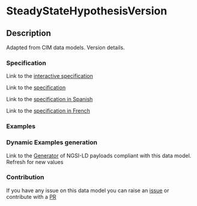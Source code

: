 # SteadyStateHypothesisVersion

## Description 

Adapted from CIM data models. Version details.
### Specification

Link to the [interactive specification](https://swagger.lab.fiware.org/?url=https://smart-data-models.github.io/dataModel.EnergyCIM/SteadyStateHypothesisVersion/swagger.yaml)

Link to the [specification](https://smart-data-models.github.io/dataModel.EnergyCIM/SteadyStateHypothesisVersion/doc/spec.md)

Link to the [specification in Spanish](https://smart-data-models.github.io/dataModel.EnergyCIM/SteadyStateHypothesisVersion/doc/spec_ES.md)

Link to the [specification in French](https://smart-data-models.github.io/dataModel.EnergyCIM/SteadyStateHypothesisVersion/doc/spec_FR.md)
### Examples
### Dynamic Examples generation

Link to the [Generator](https://smartdatamodels.org/extra/ngsi-ld_generator_v0.91.php?schemaUrl=https://raw.githubusercontent.com/smart-data-models/dataModel.EnergyCIM/master/SteadyStateHypothesisVersion/schema.json&email=info@smartdatamodels.org) of NGSI-LD payloads compliant with this data model. Refresh for new values
### Contribution

 If you have any issue on this data model you can raise an [issue](https://github.com/smart-data-models/dataModel.EnergyCIM/issues)  or contribute with a [PR](https://github.com/smart-data-models/dataModel.EnergyCIM/pulls)